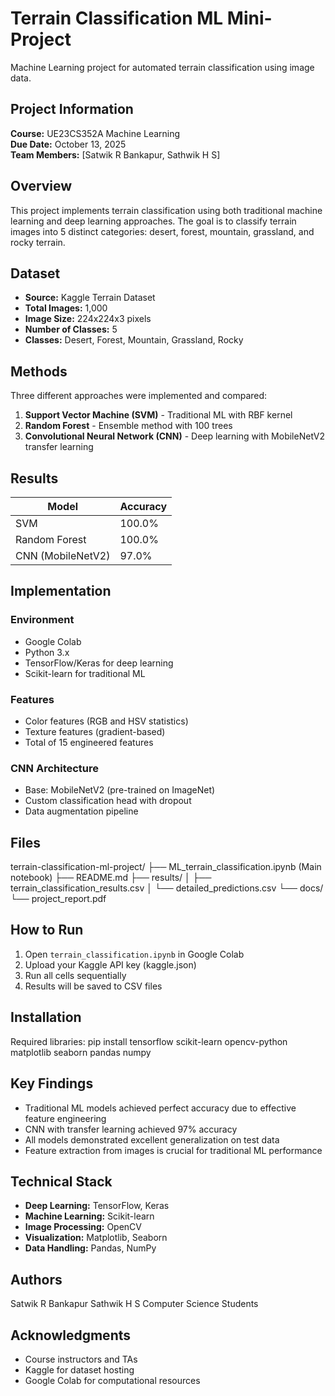 # Terrain Classification ML Mini-Project

Machine Learning project for automated terrain classification using image data.

## Project Information

**Course:** UE23CS352A Machine Learning  
**Due Date:** October 13, 2025  
**Team Members:** [Satwik R Bankapur, Sathwik H S]

## Overview

This project implements terrain classification using both traditional machine learning and deep learning approaches. The goal is to classify terrain images into 5 distinct categories: desert, forest, mountain, grassland, and rocky terrain.

## Dataset

- **Source:** Kaggle Terrain Dataset
- **Total Images:** 1,000
- **Image Size:** 224x224x3 pixels
- **Number of Classes:** 5
- **Classes:** Desert, Forest, Mountain, Grassland, Rocky

## Methods

Three different approaches were implemented and compared:

1. **Support Vector Machine (SVM)** - Traditional ML with RBF kernel
2. **Random Forest** - Ensemble method with 100 trees
3. **Convolutional Neural Network (CNN)** - Deep learning with MobileNetV2 transfer learning

## Results

| Model | Accuracy |
|-------|----------|
| SVM | 100.0% |
| Random Forest | 100.0% |
| CNN (MobileNetV2) | 97.0% |

## Implementation

### Environment
- Google Colab
- Python 3.x
- TensorFlow/Keras for deep learning
- Scikit-learn for traditional ML

### Features
- Color features (RGB and HSV statistics)
- Texture features (gradient-based)
- Total of 15 engineered features

### CNN Architecture
- Base: MobileNetV2 (pre-trained on ImageNet)
- Custom classification head with dropout
- Data augmentation pipeline

## Files

terrain-classification-ml-project/
├── ML_terrain_classification.ipynb (Main notebook)
├── README.md
├── results/
│ ├── terrain_classification_results.csv
│ └── detailed_predictions.csv
└── docs/
└── project_report.pdf


## How to Run

1. Open `terrain_classification.ipynb` in Google Colab
2. Upload your Kaggle API key (kaggle.json)
3. Run all cells sequentially
4. Results will be saved to CSV files

## Installation

Required libraries:
pip install tensorflow scikit-learn opencv-python matplotlib seaborn pandas numpy


## Key Findings

- Traditional ML models achieved perfect accuracy due to effective feature engineering
- CNN with transfer learning achieved 97% accuracy
- All models demonstrated excellent generalization on test data
- Feature extraction from images is crucial for traditional ML performance

## Technical Stack

- **Deep Learning:** TensorFlow, Keras
- **Machine Learning:** Scikit-learn
- **Image Processing:** OpenCV
- **Visualization:** Matplotlib, Seaborn
- **Data Handling:** Pandas, NumPy

## Authors

Satwik R Bankapur
Sathwik H S
Computer Science Students

## Acknowledgments

- Course instructors and TAs
- Kaggle for dataset hosting
- Google Colab for computational resources
